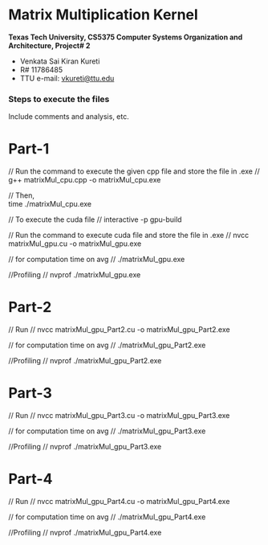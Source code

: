 Matrix Multiplication Kernel
===============================================================

**Texas Tech University, CS5375 Computer Systems Organization and Architecture, Project# 2**

  * Venkata Sai Kiran Kureti
  * R# 11786485
  * TTU e-mail: vkureti@ttu.edu

### Steps to execute the files
Include comments and analysis, etc.

Part-1
==================================================================================
 
 // Run the command to execute the given cpp file and store the file in .exe //
g++ matrixMul_cpu.cpp -o matrixMul_cpu.exe 

// Then,  
 time ./matrixMul_cpu.exe 

// To execute the  cuda file //
 interactive -p gpu-build

// Run the command to execute cuda file and store the file in .exe // 
 nvcc matrixMul_gpu.cu -o matrixMul_gpu.exe

// for computation time on avg //
 ./matrixMul_gpu.exe

//Profiling //
 nvprof ./matrixMul_gpu.exe

Part-2
====================================================================================
// Run // 
 nvcc matrixMul_gpu_Part2.cu -o matrixMul_gpu_Part2.exe

// for computation time on avg //
 ./matrixMul_gpu_Part2.exe

//Profiling //
 nvprof ./matrixMul_gpu_Part2.exe


Part-3
===================================================================================
// Run // 
 nvcc matrixMul_gpu_Part3.cu -o matrixMul_gpu_Part3.exe

// for computation time on avg //
 ./matrixMul_gpu_Part3.exe

//Profiling //
 nvprof ./matrixMul_gpu_Part3.exe


Part-4
====================================================================================
// Run // 
 nvcc matrixMul_gpu_Part4.cu -o matrixMul_gpu_Part4.exe

// for computation time on avg //
 ./matrixMul_gpu_Part4.exe

//Profiling //
 nvprof ./matrixMul_gpu_Part4.exe




